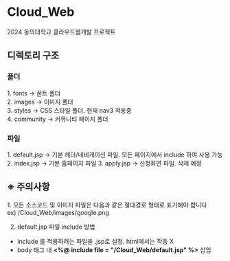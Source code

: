 # Cloud_Web
2024 동의대학교 클라우드웹개발 프로젝트

<h2>디렉토리 구조</h2>
<h3>폴더</h3>
1. fonts -> 폰트 폴더 <br>
2. images -> 이미지 폴더 <br>
3. styles -> CSS 스타일 폴더. 현재 nav3 적용중 <br>
4. community -> 커뮤니티 페이지 폴더 <br>

<h3>파일</h3>
1. default.jsp -> 기본 헤더/네비게이션 파일. 모든 페이지에서 include 하여 사용 가능 <br>
2. index.jsp -> 기본 홈페이지 파일
3. apply.jsp -> 신청화면 파일. 삭제 예정

<h2> ※ 주의사항 </h2>
1. 모든 소스코드 및 이미지 파일은 다음과 같은 절대경로 형태로 표기해야 합니다 <br>
ex) /Cloud_Web/images/google.png

2. default.jsp 파일 include 방법
- include 를 적용하려는 파일을 .jsp로 설정. html에서는 작동 X
- body 태그 내 **<%@ include file = "/Cloud_Web/default.jsp" %>** 삽입
